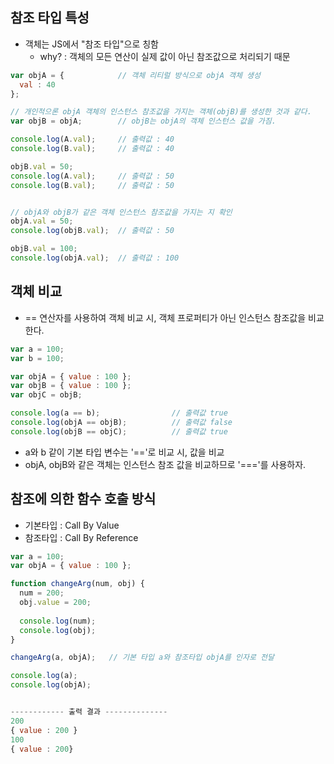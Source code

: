 ## 참조 타입 특성
  - 객체는 JS에서 "참조 타입"으로 칭함
    - why? : 객체의 모든 연산이 실제 값이 아닌 참조값으로 처리되기 때문
  
  ```JAVASCRIPT
  var objA = {            // 객체 리티럴 방식으로 objA 객체 생성
    val : 40
  };
  
  // 개인적으론 objA 객체의 인스턴스 참조값을 가지는 객체(objB)를 생성한 것과 같다.
  var objB = objA;        // objB는 objA의 객체 인스턴스 값을 가짐. 
  
  console.log(A.val);     // 출력값 : 40
  console.log(B.val);     // 출력값 : 40
  
  objB.val = 50;
  console.log(A.val);     // 출력값 : 50
  console.log(B.val);     // 출력값 : 50
  
  
  // objA와 objB가 같은 객체 인스턴스 참조값을 가지는 지 확인
  objA.val = 50;
  console.log(objB.val);  // 출력값 : 50
  
  objB.val = 100;
  console.log(objA.val);  // 출력값 : 100
  ```
  
 
## 객체 비교
- == 연산자를 사용하여 객체 비교 시, 객체 프로퍼티가 아닌 인스턴스 참조값을 비교한다.
```JAVASCRIPT
var a = 100;
var b = 100;

var objA = { value : 100 };
var objB = { value : 100 };
var objC = objB;

console.log(a == b);                // 출력값 true
console.log(objA == objB);          // 출력값 false
console.log(objB == objC);          // 출력값 true
```
- a와 b 같이 기본 타입 변수는 '=='로 비교 시, 값을 비교 
- objA, objB와 같은 객체는 인스턴스 참조 값을 비교하므로 '==='를 사용하자.

## 참조에 의한 함수 호출 방식
- 기본타입 : Call By Value
- 참조타입 : Call By Reference

```JAVASCRIPT
var a = 100;
var objA = { value : 100 };

function changeArg(num, obj) {
  num = 200;
  obj.value = 200;
  
  console.log(num);
  console.log(obj);
}

changeArg(a, objA);   // 기본 타입 a와 참조타입 objA를 인자로 전달

console.log(a);
console.log(objA);


------------ 출력 결과 --------------
200
{ value : 200 }
100
{ value : 200}
```
